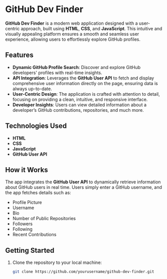 # GitHub Dev Finder

**GitHub Dev Finder** is a modern web application designed with a user-centric approach, built using **HTML**, **CSS**, and **JavaScript**. This intuitive and visually appealing platform ensures a smooth and seamless user experience, allowing users to effortlessly explore GitHub profiles.

## Features

- **Dynamic GitHub Profile Search**: Discover and explore GitHub developers' profiles with real-time insights.
- **API Integration**: Leverages the **GitHub User API** to fetch and display comprehensive user information directly on the page, ensuring data is always up-to-date.
- **User-Centric Design**: The application is crafted with attention to detail, focusing on providing a clean, intuitive, and responsive interface.
- **Developer Insights**: Users can view detailed information about a developer’s GitHub contributions, repositories, and much more.

## Technologies Used

- **HTML**
- **CSS**
- **JavaScript**
- **GitHub User API**

## How it Works

The app integrates the **GitHub User API** to dynamically retrieve information about GitHub users in real time. Users simply enter a GitHub username, and the app fetches details such as:

- Profile Picture
- Username
- Bio
- Number of Public Repositories
- Followers
- Following
- Recent Contributions

## Getting Started

1. Clone the repository to your local machine:
   ```bash
   git clone https://github.com/yourusername/github-dev-finder.git
